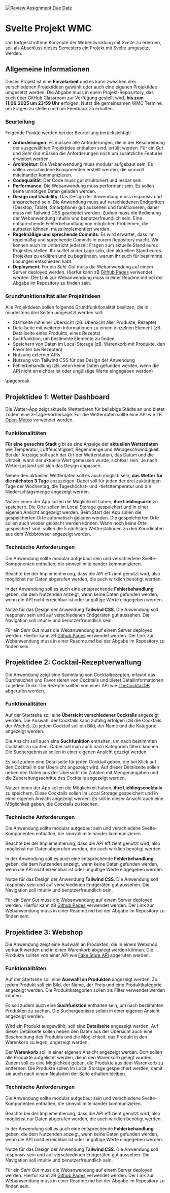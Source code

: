 [![Review Assignment Due Date](https://classroom.github.com/assets/deadline-readme-button-22041afd0340ce965d47ae6ef1cefeee28c7c493a6346c4f15d667ab976d596c.svg)](https://classroom.github.com/a/ARAOjIDk)
# Svelte Projekt WMC

Um fortgeschrittene Konzepte der Webentwicklung mit Svelte zu erlernen, soll als Abschluss dieses Semesters ein Projekt mit Svelte umgesetzt werden.

## Allgemeine Informationen

Dieses Projekt ist eine **Einzelarbeit** und es kann zwischen drei verschiedenen Projektideen gewählt oder auch eine eigenen Projektidee umgesetzt werden. Die Abgabe muss in euem Projekt-Reposirtory, das euch über GitHub Classroom zur Verfügung gestellt wird, **bis zum 11.06.2025 um 23:59 Uhr** erfolgen. Nutzt die gemeinsamen WMC Termine, um Fragen zu stellen und um Feedback zu erhalten.

### Beurteilung

Folgende Punkte werden bei der Beurteilung berücksichtigt:

- **Anforderungen**: Es müssen alle Anforderungen, die in der Beschreibung der ausgewählten Projektidee enthalten sind, erfüllt werden. Für ein *Gut* und *Sehr Gut* müssen die Anforderungen noch um zusätzliche Features erweitert werden.
- **Architektur**: Die Webanwendung muss modular aufgebaut sein. Es sollen verschiedene Komponenten erstellt werden, die sinnvoll miteinander kommunizieren.
- **Codequalität**: Der Code muss gut strukturiert und lesbar sein.
- **Performance**: Die Webanwendung muss performant sein. Es sollen keine unnötigen Daten geladen werden.
- **Design und Usability**: Das Design der Anwendung muss responsiv und ansprechend sein. Die Anwendung muss auf verschiedenen Endgeräten (Desktop, Tablet, Smartphone) gut aussehen und funktionieren, daher muss mit Tailwind CSS gearbeitet werden. Zudem muss die Bedienung der Webanwendung intuitiv und benutzerfreundlich sein. Eine entsprechende Fehlerbehandlung von möglichen Problemen, die auftreten können, muss implementiert werden.
- **Regelmäßige und sprechende Commits**: Es wird erwartet, dass ihr regelmäßig und sprechende Commits in eurem Repository macht. Wir können euch im Unterricht jederzeit Fragen zum aktuelle Stand eures Projektes stellen. Ihr solltet in der Lage sein, den aktuellen Stand eures Projektes zu erklären und zu begründen, warum ihr euch für bestimmte Lösungen entschieden habt.
- **Deployment**: Für ein *Sehr Gut* muss die Webanwendung auf einem Server deployed werden. Hierfür kann zB [Github Pages](https://pages.github.com/) verwendet werden. Der Link zur Webanwendung muss in einer Readme.md bei der Abgabe im Repository zu finden sein.

### Grundfunktionalität aller Projektideen

Alle Projektideen sollen folgende Grundfunktionalität besitzen, die in mindestens drei Seiten umgesetzt werden soll:

- Startseite mit einer Übersicht (zB. Übersicht aller Produkte, Rezepte)
- Detailseite mit weiteren Informationen zu einem einzelnen Element (zB. Detailseite eines Produkts, eines Rezepts)
- Suchfunktion, um bestimmte Elemente zu finden
- Speichern von Daten im Local Storage (zB. Warenkorb mit Produkte, den Favoriten bei Rezepten)
- Nutzung externer APIs
- Nutzung von Tailwind CSS für das Design der Anwendung
- Fehlerbehandlung (zB. wenn keine Daten gefunden werden, wenn die API nicht erreichbar ist oder ungülstige Werte eingegeben werden)

\pagebreak

## Projektidee 1: Wetter Dashboard

Die Wetter-App zeigt aktuelle Wetterdaten für beliebige Städte an und bietet zudem eine 3-Tage-Vorhersage. Für die Wetterdaten sollte eine API wie zB [Open-Meteo](https://open-meteo.com/) verwendet werden.

### Funktionalitäten

**Für eine gesuchte Stadt** gibt es eine Anzeige der **aktuellen Wetterdaten** wie Temperatur, Luftfeuchtigkeit, Regenmenge und Windgeschwindigkeit. Bei der Anzeige soll auch der Ort der Wetterstation, das Datum und die Uhrzeit, wann der aktuelle Wert gemessen wurde, sichtbar sein. Je nach Wetterzustand soll sich das Design anpassen.

Neben den aktuellen Wetterdaten soll es auch möglich sein, **das Wetter für die nächsten 3 Tage** anzuzeigen. Dabei soll für jeden der drei zukünftigen Tage der Wochentag, die Tageshöchst- und -tiefsttemperatur und die Niederschlagsmenge angezeigt werden.

Nutzer:innen der App sollen die Möglichkeit haben, **ihre Lieblingsorte** zu speichern. Die Orte sollen im Local Storage gespeichert und in einer eigenen Ansicht angezeigt werden. Beim Start der App sollen die gespeicherten Orte automatisch geladen werden. Die gespeicherten Orte sollen auch wieder gelöscht werden können. Wenn noch keine Orte gespeichert sind, sollen die 5 nächsten Wetterstationen zu den Koordinaten aus dem Webbrowser angezeigt werden.

### Technische Anforderungen

Die Anwendung sollte modular aufgebaut sein und verschiedene Svelte-Komponenten enthalten, die sinnvoll miteinander kommunizieren.

Beachte bei der Implementierung, dass die API effizient genutzt wird, also möglichst nur Daten abgerufen werden, die auch wirklich benötigt werden.

In der Anwendung soll es auch eine entsprechende **Fehlerbehandlung** geben, die dem Nutzenden anzeigt, wenn keine Daten gefunden werden, wenn die API nicht erreichbar ist oder ungültige Werte eingegeben werden.

Nutze für das Design der Anwendung **Tailwind CSS**. Die Anwendung soll responsiv sein und auf verschiedenen Endgeräten gut aussehen. Die Navigation soll intuitiv und benutzerfreundlich sein.

Für ein *Sehr Gut* muss die Webanwendung auf einem Server deployed werden. Hierfür kann zB [Github Pages](https://pages.github.com/) verwendet werden. Der Link zur Webanwendung muss in einer Readme.md bei der Abgabe im Repository zu finden sein.

## Projektidee 2: Cocktail-Rezeptverwaltung

Die Anwendung zeigt eine Sammlung von Cocktailrezepten, erlaubt das Durchsuchen und Favorisieren von Cocktails und bietet Detailinformationen zu jedem Drink. Die Rezepte sollten von einer API wie [TheCocktailDB](https://www.thecocktaildb.com/) abgerufen werden.

### Funktionalitäten

Auf der Startseite soll eine **Übersicht verschiedener Cocktails** angezeigt werden. Die Auswahl der Cocktails kann zufällig erfolgen (zB die Cocktails der Woche). Zu jedem Cocktail soll ein Bild, der Name und die Kategorie angezeigt werden.

Die Ansicht soll auch eine **Suchfunktion** enthalten, um nach bestimmten Cocktails zu suchen. Dabei soll man auch nach Kategorien filtern können. Die Suchergebnisse sollen in einer eigenen Ansicht gezeigt werden.

Es soll zudem eine Detailseite für jeden Cocktail geben, die bei Klick auf den Cocktail in der Übersicht angezeigt wird. Auf dieser Detailseite sollen neben den Daten aus der Übersicht die Zutaten mit Mengenangaben und die Zubereitungsschritte des Cocktails angezeigt werden.

Nutzer:innen der App sollen die Möglichkeit haben, **ihre Lieblingscocktails** zu speichern. Diese Cocktails sollen im Local Storage gespeichert und in einer eigenen Ansicht angezeigt werden. Es soll in dieser Ansicht auch eine Möglichkeit geben, die Cocktails zu löschen.

### Technische Anforderungen

Die Anwendung sollte modular aufgebaut sein und verschiedene Svelte-Komponenten enthalten, die sinnvoll miteinander kommunizieren.

Beachte bei der Implementierung, dass die API effizient genutzt wird, also möglichst nur Daten abgerufen werden, die auch wirklich benötigt werden.

In der Anwendung soll es auch eine entsprechende **Fehlerbehandlung** geben, die dem Nutzenden anzeigt, wenn keine Daten gefunden werden, wenn die API nicht erreichbar ist oder ungültige Werte eingegeben werden.

Nutze für das Design der Anwendung **Tailwind CSS**. Die Anwendung soll responsiv sein und auf verschiedenen Endgeräten gut aussehen. Die Navigation soll intuitiv und benutzerfreundlich sein.

Für ein *Sehr Gut* muss die Webanwendung auf einem Server deployed werden. Hierfür kann zB [Github Pages](https://pages.github.com/) verwendet werden. Der Link zur Webanwendung muss in einer Readme.md bei der Abgabe im Repository zu finden sein.

## Projektidee 3: Webshop

Die Anwendung zeigt eine Auswahl an Produkten, die in einem Webshop verkauft werden und in einen Warenkorb abgelegt werden können. Die Produkte sollten von einer API wie [Fake Store API](https://fakestoreapi.com/) abgerufen werden.

### Funktionalitäten

Auf der Startseite soll eine **Auswahl an Produkten** angezeigt werden. Zu jedem Produkt soll ein Bild, der Name, der Preis und eine Produktkategorie angezeigt werden. Die Produktkategorien sollen als Filter verwendet werden können.

Es soll zudem auch eine **Suchfunktion** enthalten sein, um nach bestimmten Produkten zu suchen. Die Suchergebnisse sollen in einer eigenen Ansicht angezeigt werden.

Wird ein Produkt ausgewählt, soll eine **Detailseite** angezeigt werden. Auf dieser Detailseite sollen neben den Daten aus der Übersicht auch eine Beschreibung des Produkts und die Möglichkeit, das Produkt in den Warenkorb zu legen, angezeigt werden.

Der **Warenkorb** soll in einer eigenen Ansicht angezeigt werden. Dort sollen alle Produkte aufgelistet werden, die in den Warenkorb gelegt wurden. Zudem soll es eine Möglichkeit geben, die Produkte aus dem Warenkorb zu entfernen. Die Produkte sollen im Local Storage gespeichert werden, damit sie auch nach einem Neuladen der Seite erhalten bleiben.

### Technische Anforderungen

Die Anwendung sollte modular aufgebaut sein und verschiedene Svelte-Komponenten enthalten, die sinnvoll miteinander kommunizieren.

Beachte bei der Implementierung, dass die API effizient genutzt wird, also möglichst nur Daten abgerufen werden, die auch wirklich benötigt werden.

In der Anwendung soll es auch eine entsprechende **Fehlerbehandlung** geben, die dem Nutzenden anzeigt, wenn keine Daten gefunden werden, wenn die API nicht erreichbar ist oder ungültige Werte eingegeben werden.

Nutze für das Design der Anwendung **Tailwind CSS**. Die Anwendung soll responsiv sein und auf verschiedenen Endgeräten gut aussehen. Die Navigation soll intuitiv und benutzerfreundlich sein.

Für ein *Sehr Gut* muss die Webanwendung auf einem Server deployed werden. Hierfür kann zB [Github Pages](https://pages.github.com/) verwendet werden. Der Link zur Webanwendung muss in einer Readme.md bei der Abgabe im Repository zu finden sein.
